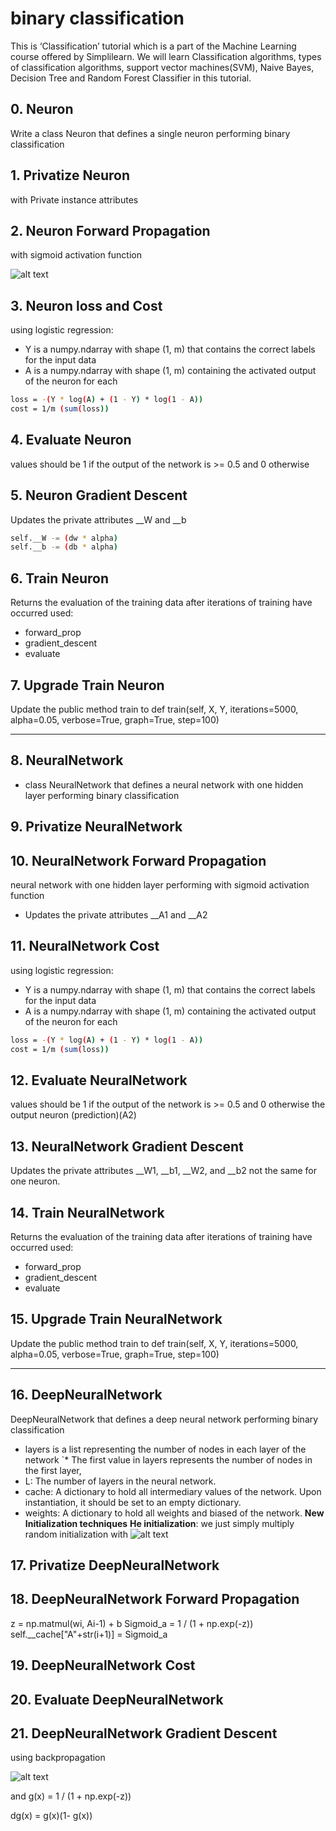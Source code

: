  # binary classification
This is ‘Classification’ tutorial which is a part of the Machine Learning course offered by Simplilearn. We will learn Classification algorithms, types of classification algorithms, support vector machines(SVM), Naive Bayes, Decision Tree and Random Forest Classifier in this tutorial.

## 0. Neuron 
Write a class Neuron that defines a single neuron performing binary classification

## 1. Privatize Neuron
with Private instance attributes

## 2. Neuron Forward Propagation
with sigmoid activation function
 
![alt text](https://www.gstatic.com/education/formulas2/-1/en/sigmoid_function.svg)

## 3. Neuron loss and  Cost
using logistic regression:
* Y is a numpy.ndarray with shape (1, m) that contains the correct labels for the input data
* A is a numpy.ndarray with shape (1, m) containing the activated output of the neuron for each
```sh
loss = -(Y * log(A) + (1 - Y) * log(1 - A))
cost = 1/m (sum(loss))
```
## 4. Evaluate Neuron 
values should be 1 if the output of the network is >= 0.5 and 0 otherwise
## 5. Neuron Gradient Descent
Updates the private attributes __W and __b
```sh
self.__W -= (dw * alpha)
self.__b -= (db * alpha)
```
## 6. Train Neuron

Returns the evaluation of the training data after
iterations of training have occurred
used:
* forward_prop
* gradient_descent
* evaluate

## 7. Upgrade Train Neuron
Update the public method train to def train(self, X, Y, iterations=5000, alpha=0.05, verbose=True, graph=True, step=100)

-------------------------------------------------------------------------------------
## 8. NeuralNetwork 
* class NeuralNetwork that defines a neural network with one hidden layer performing binary classification
## 9. Privatize NeuralNetwork
## 10. NeuralNetwork Forward Propagation
neural network with one hidden layer performing
with sigmoid activation function
* Updates the private attributes __A1 and __A2
## 11. NeuralNetwork Cost
using logistic regression:
* Y is a numpy.ndarray with shape (1, m) that contains the correct labels for the input data
* A is a numpy.ndarray with shape (1, m) containing the activated output of the neuron for each
```sh
loss = -(Y * log(A) + (1 - Y) * log(1 - A))
cost = 1/m (sum(loss))
```
## 12. Evaluate NeuralNetwork
values should be 1 if the output of the network is >= 0.5 and 0 otherwise
the output neuron (prediction)(A2)
## 13. NeuralNetwork Gradient Descent
Updates the private attributes __W1, __b1, __W2, and __b2
not the same for one neuron.
## 14. Train NeuralNetwork 
Returns the evaluation of the training data after
iterations of training have occurred
used:
* forward_prop
* gradient_descent
* evaluate
## 15. Upgrade Train NeuralNetwork
Update the public method train to def train(self, X, Y, iterations=5000, alpha=0.05, verbose=True, graph=True, step=100)

------------------------------------------------------------------------------------
## 16. DeepNeuralNetwork
DeepNeuralNetwork that defines a deep neural network performing binary classification
* layers is a list representing the number of nodes in each layer of the network
 `* The first value in layers represents the number of nodes in the first layer,
* L: The number of layers in the neural network.
* cache: A dictionary to hold all intermediary values of the network. Upon instantiation, it should be set to an empty dictionary.
* weights: A dictionary to hold all weights and biased of the network. 
__New Initialization techniques__
__He initialization__: we just simply multiply random initialization with
![alt text](https://miro.medium.com/max/700/1*zxD6Nr6TyAb8JEG6oXAjkg.png)
## 17. Privatize DeepNeuralNetwork
## 18. DeepNeuralNetwork Forward Propagation
z = np.matmul(wi, Ai-1) + b
Sigmoid_a = 1 / (1 + np.exp(-z))
self.__cache["A"+str(i+1)] = Sigmoid_a
## 19. DeepNeuralNetwork Cost
## 20. Evaluate DeepNeuralNetwork 
## 21. DeepNeuralNetwork Gradient Descent
using backpropagation

![alt text](https://miro.medium.com/max/500/0*ETudkFMzVEMsUrVD.png)

and g(x) = 1 / (1 + np.exp(-z))

dg(x) = g(x)(1- g(x))